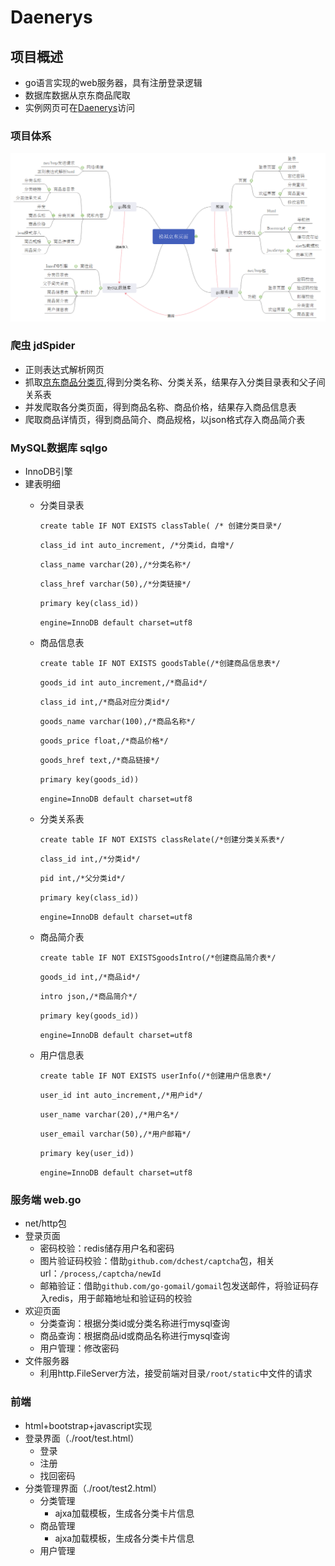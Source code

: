 # Daenerys

## 项目概述
* go语言实现的web服务器，具有注册登录逻辑
* 数据库数据从京东商品爬取
* 实例网页可在[Daenerys](http://154.8.143.128:18080)访问

### 项目体系    
![](root/static/structure.png)

### 爬虫 jdSpider
* 正则表达式解析网页
* 抓取[京东商品分类页](https://www.jd.com/allSort.aspx),得到分类名称、分类关系，结果存入分类目录表和父子间关系表
* 并发爬取各分类页面，得到商品名称、商品价格，结果存入商品信息表
* 爬取商品详情页，得到商品简介、商品规格，以json格式存入商品简介表

### MySQL数据库 sqlgo
* InnoDB引擎
* 建表明细
    * 分类目录表

        `create table IF NOT EXISTS classTable( /* 创建分类目录*/`
   							
		`class_id int auto_increment, /*分类id，自增*/`

        `class_name varchar(20),/*分类名称*/`
	
		`class_href varchar(50),/*分类链接*/`
		
		`primary key(class_id))`

		`engine=InnoDB default charset=utf8`
        
    * 商品信息表
    
        `create table IF NOT EXISTS goodsTable(/*创建商品信息表*/`

		`goods_id int auto_increment,/*商品id*/`

		`class_id int,/*商品对应分类id*/`

		`goods_name varchar(100),/*商品名称*/`

		`goods_price float,/*商品价格*/`

		`goods_href text,/*商品链接*/`

		`primary key(goods_id))`

		`engine=InnoDB default charset=utf8`

    * 分类关系表
    
        `create table IF NOT EXISTS classRelate(/*创建分类关系表*/`

        `class_id int,/*分类id*/`

		`pid int,/*父分类id*/`

		`primary key(class_id))`

        `engine=InnoDB default charset=utf8`

	* 商品简介表

		`create table IF NOT EXISTSgoodsIntro(/*创建商品简介表*/`
		
		`goods_id int,/*商品id*/`

		`intro json,/*商品简介*/`

		`primary key(goods_id))`
		
		`engine=InnoDB default charset=utf8`

	* 用户信息表

		`create table IF NOT EXISTS userInfo(/*创建用户信息表*/`
								
		`user_id int auto_increment,/*用户id*/`

		`user_name varchar(20),/*用户名*/`

		`user_email varchar(50),/*用户邮箱*/`

		`primary key(user_id))`

		`engine=InnoDB default charset=utf8`

### 服务端 web.go
* net/http包
* 登录页面
	* 密码校验：redis储存用户名和密码
	* 图片验证码校验：借助`github.com/dchest/captcha`包，相关url：`/process`,`/captcha/newId`
	* 邮箱验证：借助`github.com/go-gomail/gomail`包发送邮件，将验证码存入redis，用于邮箱地址和验证码的校验
* 欢迎页面
	* 分类查询：根据分类id或分类名称进行mysql查询
   	* 商品查询：根据商品id或商品名称进行mysql查询
	* 用户管理：修改密码
* 文件服务器
	* 利用http.FileServer方法，接受前端对目录`/root/static`中文件的请求

### 前端
* html+bootstrap+javascript实现
* 登录界面（./root/test.html）
	* 登录
	* 注册
	* 找回密码
* 分类管理界面（./root/test2.html）
	* 分类管理
		* ajxa加载模板，生成各分类卡片信息
	* 商品管理
		* ajxa加载模板，生成各分类卡片信息
	* 用户管理